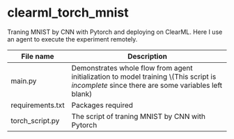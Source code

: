 # clearml_torch_mnist
Traning MNIST by CNN with Pytorch and deploying on ClearML. Here I use an agent to execute the experiment remotely.

|File name|Description|
|--|--|
|main.py|Demonstrates whole flow from agent initialization to model training \\(This script is *incomplete* since there are some variables left blank)|
|requirements.txt|Packages required|
|torch_script.py|The script of traning MNIST by CNN with Pytorch|

